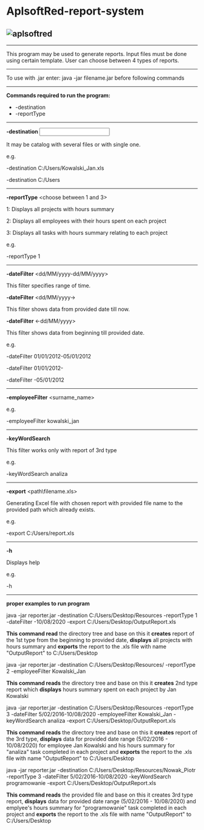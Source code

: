 # AplsoftRed-report-system

![aplsoftred](https://user-images.githubusercontent.com/51538654/122644141-0d711d00-d114-11eb-8b83-b126bf810b81.jpg)
-----------------------------------------------------------------------------
-----------------------------------------------------------------------------

This program may be used to generate reports.
Input files must be done using certain template. 
User can choose between 4 types of reports.

-----------------------------------------------------------------------------

To use with .jar enter:
java -jar filename.jar
before following commands

-----------------------------------------------------------------------------

**Commands required to run the program:**

- -destination
- -reportType

-----------------------------------------------------------------------------

**-destination** <input the source files path>



It may be catalog with several files or with single one.

e.g.

-destination C:/Users/Kowalski_Jan.xls

-destination C:/Users

-----------------------------------------------------------------------------

**-reportType** <choose between 1 and 3>

1: Displays all projects with hours summary 

2: Displays all employees with their hours spent on each project

3: Displays all tasks with hours summary relating to each project


e.g.

-reportType 1

-----------------------------------------------------------------------------

**-dateFilter** <dd/MM/yyyy-dd/MM/yyyy>

This filter specifies range of time.

**-dateFilter** <dd/MM/yyyy->

This filter shows data from provided date till now.

**-dateFilter** <-dd/MM/yyyy>

This filter shows data from beginning till provided date.



e.g.

-dateFilter 01/01/2012-05/01/2012

-dateFilter 01/01/2012-

-dateFilter -05/01/2012

-----------------------------------------------------------------------------

**-employeeFilter** <surname_name>

e.g.

-employeeFilter kowalski_jan

-----------------------------------------------------------------------------

**-keyWordSearch** <word>

This filter works only with report of 3rd type

e.g.

-keyWordSearch analiza

-----------------------------------------------------------------------------
**-export** <path\filename.xls>

Generating Excel file with chosen report with provided file name to the provided path which already exists.

e.g.

-export  C:/Users/report.xls

-----------------------------------------------------------------------------
**-h**

Displays help

e.g.

-h

-----------------------------------------------------------------------------
**proper examples to run program**

java -jar reporter.jar -destination C:/Users/Desktop/Resources -reportType 1 -dateFilter -10/08/2020 -export C:/Users/Desktop/OutputReport.xls

**This command read** the directory tree and base on this it **creates** report of the 1st type from the beginning to provided date, **displays** all projects with hours summary and **exports** the report to the .xls file with name "OutputReport" to C:/Users/Desktop

java -jar reporter.jar -destination C:/Users/Desktop/Resources/ -reportType 2 -employeeFilter Kowalski_Jan

**This command reads** the directory tree and base on this it **creates** 2nd type report which **displays** hours summary spent on each project by Jan Kowalski

java -jar reporter.jar -destination C:/Users/Desktop/Resources -reportType 3 -dateFilter 5/02/2016-10/08/2020 -employeeFilter Kowalski_Jan -keyWordSearch analiza -export C:/Users/Desktop/OutputReport.xls

**This command reads** the directory tree and base on this it **creates** report of the 3rd type, **displays** data for provided date range (5/02/2016 - 10/08/2020) for employee Jan Kowalski and his hours summary for "analiza" task completed in each project and **exports** the report to the .xls file with name "OutputReport" to C:/Users/Desktop

java -jar reporter.jar -destination C:/Users/Desktop/Resources/Nowak_Piotr -reportType 3 -dateFilter 5/02/2016-10/08/2020 -keyWordSearch programowanie -export C:/Users/Desktop/OutputReport.xls

**This command reads** the provided file and base on this it creates 3rd type report, **displays** data for provided date range (5/02/2016 - 10/08/2020) and emplyee's hours summary for "programowanie" task completed in each project and **exports** the report to the .xls file with name "OutputReport" to C:/Users/Desktop












